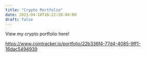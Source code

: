 ```yaml
---
title: "Crypto Portfolio"
date: 2021-04-18T16:22:28-04:00
draft: false
---
```


View my crypto portfolio here!

https://www.cointracker.io/portfolio/22b336f4-77d4-4085-9ff1-16dac5494939
